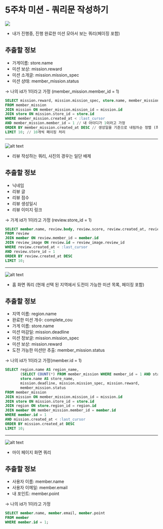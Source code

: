 # 5주차 미션 - 쿼리문 작성하기


![](1.png)
- 내가 진행중, 진행 완료한 미션 모아서 보는 쿼리(페이징 포함)

## 추출할 정보

- 가게이름: store.name
- 미션 보상: mission.reward
- 미션 소개글: mission.mission_spec
- 미션 상태: member_mission.status

→ 나의 id가 1이라고 가정 (member_mission.member_id = 1)

```sql
SELECT mission.reward, mission.mission_spec, store.name, member_mission.status
FROM member_mission
JOIN mission ON member_mission.mission_id = mission.id
JOIN store ON mission.store_id = store.id
WHERE member_mission.created_at < :last_cursor
AND member_mission.member_id = 1 // 내 아이디가 1이라고 가정
ORDER BY member_mission.created_at DESC // 생성일을 기준으로 내림차순 정렬 (최신순)
LIMIT 10; // 10개씩 페이징 처리
```

---
![alt text](2.png)
- 리뷰 작성하는 쿼리, 사진의 경우는 일단 배제

## 추출할 정보

- 닉네임
- 리뷰 글
- 리뷰 점수
- 리뷰 생성일시
- 리뷰 이미지 링크

→ 가게 id가 1이라고 가정 (review.store_id = 1)

```sql
SELECT member.name, review.body, review.score, review.created_at, review_image.image_url
FROM review
JOIN member ON review.member_id = member.id
JOIN review_image ON review.id = review_image.review_id
WHERE review.created_at < :last_cursor
AND review.store_id = 1
ORDER BY review.created_at DESC
LIMIT 10;
```

---
![alt text](3.png)
- 홈 화면 쿼리 (현재 선택 된 지역에서 도전이 가능한 미션 목록, 페이징 포함)

## 추출할 정보

- 지역 이름: region.name
- 완료한 미션 개수: complete_cou
- 가게 이름: store.name
- 미션 마감일: mission.deadline
- 미션 정보글: mission.mission_spec
- 미션 보상: mission.reward
- 도전 가능한 미션만 추출: member_mission.status

→ 나의 id가 1이라고 가정(member.id = 1)

```sql
SELECT region.name AS region_name, 
       (SELECT COUNT(*) FROM member_mission WHERE member_id = 1 AND status = 'complete') AS complete_count,
       store.name AS store_name,
       mission.deadline, mission.mission_spec, mission.reward, 
       member_mission.status
FROM member_mission
JOIN mission ON member_mission.mission_id = mission.id
JOIN store ON mission.store_id = store.id
JOIN region ON store.region_id = region.id
JOIN member ON member_mission.member_id = member.id
WHERE member.id = 1
AND mission.created_at < :last_cursor
ORDER BY mission.created_at DESC
LIMIT 10;
```

---

![alt text](4.png)
- 마이 페이지 화면 쿼리


## 추출할 정보

- 사용자 이름: member.name
- 사용자 이메일: member.email
- 내 포인트: member.point

→ 나의 id가 1이라고 가정

```sql
SELECT member.name, member.email, member.point
FROM member
WHERE member.id = 1;
```